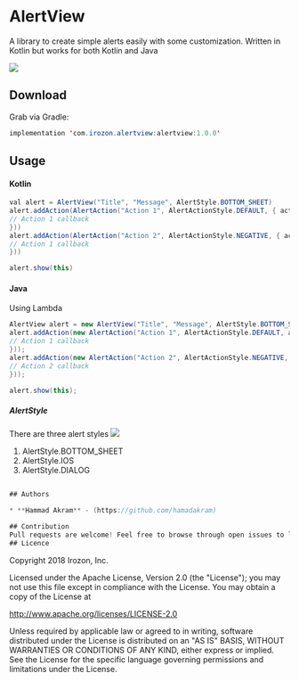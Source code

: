 # AlertView
A library to create simple alerts easily with some customization. Written in Kotlin but works for both Kotlin and Java

![](https://github.com/Hamadakram/AlertView/blob/master/art/Banner.png?raw=true)
## Download
Grab via Gradle:
```java
implementation 'com.irozon.alertview:alertview:1.0.0'
```
## Usage
#### Kotlin
```java
val alert = AlertView("Title", "Message", AlertStyle.BOTTOM_SHEET)
alert.addAction(AlertAction("Action 1", AlertActionStyle.DEFAULT, { action ->
// Action 1 callback
}))
alert.addAction(AlertAction("Action 2", AlertActionStyle.NEGATIVE, { action ->
// Action 1 callback
}))

alert.show(this)
```
#### Java
Using Lambda
```java
AlertView alert = new AlertView("Title", "Message", AlertStyle.BOTTOM_SHEET);
alert.addAction(new AlertAction("Action 1", AlertActionStyle.DEFAULT, action -> {
// Action 1 callback
}));
alert.addAction(new AlertAction("Action 2", AlertActionStyle.NEGATIVE, action -> {
// Action 2 callback
}));

alert.show(this);
```

##### AlertStyle
There are three alert styles
![](https://github.com/Hamadakram/AlertView/blob/master/art/Styles.png?raw=true)
1. AlertStyle.BOTTOM_SHEET
2. AlertStyle.IOS
3. AlertStyle.DIALOG
```java

## Authors

* **Hammad Akram** - (https://github.com/hamadakram)

## Contribution
Pull requests are welcome! Feel free to browse through open issues to look for things that need work. If you have a feature request or bug, please open a new issue so i can track it.
## Licence
```
Copyright 2018 Irozon, Inc.

Licensed under the Apache License, Version 2.0 (the "License");
you may not use this file except in compliance with the License.
You may obtain a copy of the License at

   http://www.apache.org/licenses/LICENSE-2.0

Unless required by applicable law or agreed to in writing, software
distributed under the License is distributed on an "AS IS" BASIS,
WITHOUT WARRANTIES OR CONDITIONS OF ANY KIND, either express or implied.
See the License for the specific language governing permissions and
limitations under the License.
```
